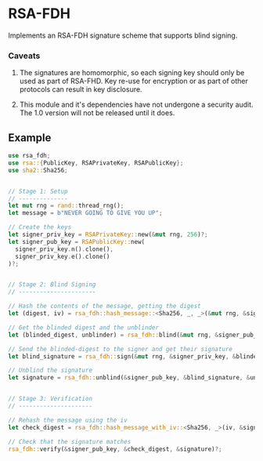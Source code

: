 
RSA-FDH
=======

Implements an RSA-FDH signature scheme that supports blind signing.

### Caveats

1. The signatures are homomorphic, so each signing key should only be used as part of RSA-FHD. Key re-use for encryption or as part of other protocols can result in key disclosure. 

2. This module and it's dependencies have not undergone a security audit. The 1.0 version will not be released until it does.

Example
-------

```rust
use rsa_fdh;
use rsa::{PublicKey, RSAPrivateKey, RSAPublicKey};
use sha2::Sha256;


// Stage 1: Setup
// --------------
let mut rng = rand::thread_rng();
let message = b"NEVER GOING TO GIVE YOU UP";

// Create the keys
let signer_priv_key = RSAPrivateKey::new(&mut rng, 256)?;
let signer_pub_key = RSAPublicKey::new(
  signer_priv_key.n().clone(), 
  signer_priv_key.e().clone()
)?;


// Stage 2: Blind Signing
// ----------------------

// Hash the contents of the message, getting the digest
let (digest, iv) = rsa_fdh::hash_message::<Sha256, _, _>(&mut rng, &signer_pub_key, message)?;

// Get the blinded digest and the unblinder
let (blinded_digest, unblinder) = rsa_fdh::blind(&mut rng, &signer_pub_key, &digest);

// Send the blinded-digest to the signer and get their signature
let blind_signature = rsa_fdh::sign(&mut rng, &signer_priv_key, &blinded_digest)?;

// Unblind the signature
let signature = rsa_fdh::unblind(&signer_pub_key, &blind_signature, &unblinder);


// Stage 3: Verification
// ---------------------

// Rehash the message using the iv
let check_digest = rsa_fdh::hash_message_with_iv::<Sha256, _>(iv, &signer_pub_key, message);

// Check that the signature matches
rsa_fdh::verify(&signer_pub_key, &check_digest, &signature)?;
```